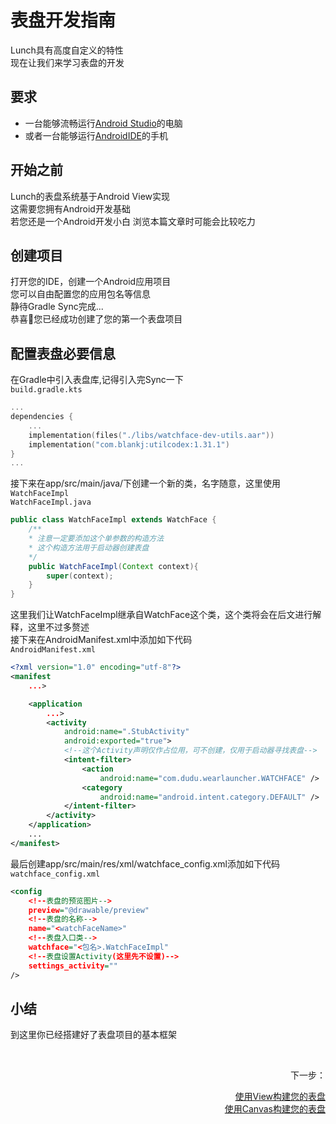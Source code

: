 # 表盘开发指南

Lunch具有高度自定义的特性\
现在让我们来学习表盘的开发

## 要求
- 一台能够流畅运行[Android Studio](https://developer.android.google.cn/studio?hl=zh-cn)的电脑
- 或者一台能够运行[AndroidIDE](https://m.androidide.com/)的手机

## 开始之前
Lunch的表盘系统基于Android View实现\
这需要您拥有Android开发基础\
若您还是一个Android开发小白 浏览本篇文章时可能会比较吃力

## 创建项目
打开您的IDE，创建一个Android应用项目\
您可以自由配置您的应用包名等信息\
静待Gradle Sync完成...\
恭喜🎉您已经成功创建了您的第一个表盘项目

## 配置表盘必要信息
在Gradle中引入表盘库,记得引入完Sync一下\
`build.gradle.kts`
```kotlin
...
dependencies {
    ...
    implementation(files("./libs/watchface-dev-utils.aar"))
    implementation("com.blankj:utilcodex:1.31.1")
}
...
```
接下来在app/src/main/java/<packageName>下创建一个新的类，名字随意，这里使用`WatchFaceImpl`\
`WatchFaceImpl.java`
```java
public class WatchFaceImpl extends WatchFace {
    /**
    * 注意一定要添加这个单参数的构造方法
    * 这个构造方法用于启动器创建表盘
    */
    public WatchFaceImpl(Context context){  
        super(context);
    }
}
```
这里我们让WatchFaceImpl继承自WatchFace这个类，这个类将会在后文进行解释，这里不过多赘述\
接下来在AndroidManifest.xml中添加如下代码\
`AndroidManifest.xml`
```xml
<?xml version="1.0" encoding="utf-8"?>
<manifest
    ...>

    <application
        ...>
        <activity
            android:name=".StubActivity"
            android:exported="true">
            <!--这个Activity声明仅作占位用，可不创建，仅用于启动器寻找表盘-->
            <intent-filter>
                <action
                    android:name="com.dudu.wearlauncher.WATCHFACE" />
                <category
                    android:name="android.intent.category.DEFAULT" />
            </intent-filter>
        </activity>
    </application>
    ...
</manifest>
```
最后创建app/src/main/res/xml/watchface_config.xml添加如下代码\
`watchface_config.xml`
```xml
<config
    <!--表盘的预览图片-->
    preview="@drawable/preview"
    <!--表盘的名称-->
    name="<watchFaceName>"
    <!--表盘入口类-->
    watchface="<包名>.WatchFaceImpl"
    <!--表盘设置Activity(这里先不设置)-->
    settings_activity=""
/>
```
## 小结
到这里你已经搭建好了表盘项目的基本框架

<br />
<p
    align="right">下一步：
</p>
<div align="right" >
<a href="">使用View构建您的表盘</a>
<br />
<a href="">使用Canvas构建您的表盘</a>
</div>